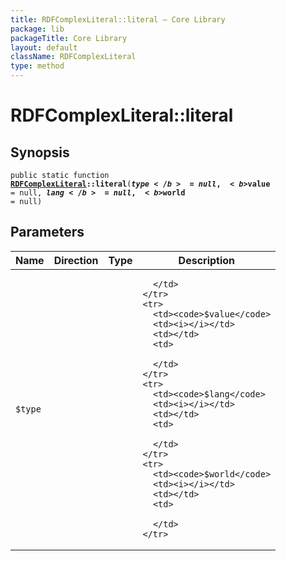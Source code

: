 ```yaml
---
title: RDFComplexLiteral::literal — Core Library
package: lib
packageTitle: Core Library
layout: default
className: RDFComplexLiteral
type: method
---
```


# RDFComplexLiteral::literal

## Synopsis

<code>public static function <b><a href="RDFComplexLiteral">RDFComplexLiteral</a>::literal</b>(<b>$type</b> = null, <b>$value</b> = null, <b>$lang</b> = null, <b>$world</b> = null)</code>

## Parameters

<table>
  <thead>
    <tr>
      <th>Name</th>
      <th>Direction</th>
      <th>Type</th>
      <th>Description</th>
    </tr>
  </thead>
  <tbody>
    <tr>
      <td><code>$type</code>
      <td><i></i></td>
      <td></td>
      <td>

      </td>
    </tr>
    <tr>
      <td><code>$value</code>
      <td><i></i></td>
      <td></td>
      <td>

      </td>
    </tr>
    <tr>
      <td><code>$lang</code>
      <td><i></i></td>
      <td></td>
      <td>

      </td>
    </tr>
    <tr>
      <td><code>$world</code>
      <td><i></i></td>
      <td></td>
      <td>

      </td>
    </tr>
  </tbody>
</table>

